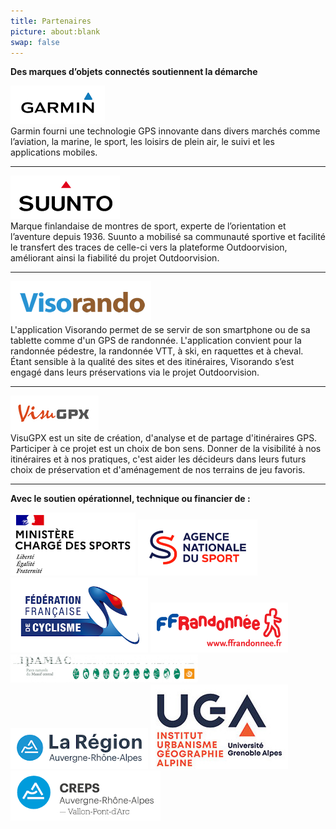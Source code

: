 ```yaml
---
title: Partenaires
picture: about:blank
swap: false
---
```


**Des marques d’objets connectés soutiennent la démarche**   
 
[![Garmin](./assets/garmin.png)](https://www.garmin.com/fr-FR/)   
Garmin fourni une technologie GPS innovante dans divers marchés comme l’aviation, la marine, le sport, les loisirs de plein air, le suivi et les applications mobiles.
***
[![Sunnto](./assets/sunnto.png)](https://www.suunto.com/fr-fr/)   
Marque finlandaise de montres de sport, experte de l’orientation et l’aventure depuis 1936. Suunto a mobilisé sa communauté sportive et facilité le transfert des traces de celle-ci vers la plateforme Outdoorvision, améliorant ainsi la fiabilité du projet Outdoorvision.
***
[![Visorando](./assets/visorando.png)](https://www.visorando.com/)   
L'application Visorando permet de se servir de son smartphone ou de sa tablette comme d'un GPS de randonnée. L'application convient pour la randonnée pédestre, la randonnée VTT, à ski, en raquettes et à cheval.   
Étant sensible à la qualité des sites et des itinéraires, Visorando s’est engagé dans leurs préservations via le projet Outdoorvision.
***
[![VisuGPX](./assets/visugpx.png)](https://www.visugpx.com/)   
VisuGPX est un site de création, d'analyse et de partage d'itinéraires GPS. Participer à ce projet est un choix de bon sens. Donner de la visibilité à nos itinéraires et à nos pratiques, c'est aider les décideurs dans leurs futurs choix de préservation et d'aménagement de nos terrains de jeu favoris.
***   
   
**Avec le soutien opérationnel, technique ou financier de :**   

![Le Ministère chargé des Sports](./assets/ministere-sports.png)
![L'Agence nationale du sport](./assets/ans.png)
![La Fédération française de cyclisme](./assets/ffc.png)
![La Fédération française de randonnée pédestre](assets/ffrp.png)
![Les parcs naturels du Massif central (Association IPAMAC)](assets/ipamac.jpg)
![La Région Auvergne Rhône-Alpes](assets/region-auvergne-rhone-alpes.png)
![L'institut de Géographie Alpine de l'Université de Grenoble](./assets/iuga.jpg)
![Le CREPS Auvergne - Rhône-Alpes](./assets/creps.png)

